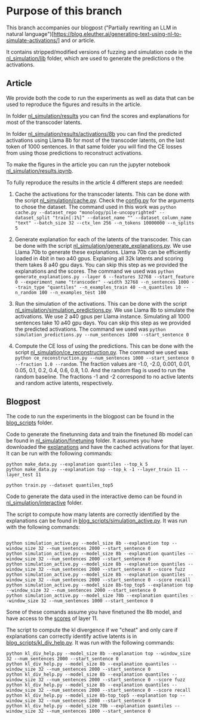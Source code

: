 # Purpose of this branch

This branch accompanies our blogpost ("Partially rewriting an LLM in natural language")[https://blog.eleuther.ai/generating-text-using-nl-to-simulate-activations/] and or article.

It contains stripped/modified versions of fuzzing and simulation code in the [nl_simulation/lib](nl_simulation/lib) folder, which are used to generate the predictions o the activations.

## Article

We provide both the code to run the experiments as well as data that can be used to reproduce the figures and results in the article. 

In folder [nl_simulation/results](nl_simulation/results/) you can find the scores and explanations for most of the transcoder latents.

In folder [nl_simulation/results/activations/8b](nl_simulation/results/activations/8b) you can find the predicted activations using Llama 8b for most of the transcoder latents, on the last token of 1000 sentences. In that same folder you will find the CE losses from using those predictions to reconstruct activations.

To make the figures in the article you can run the jupyter notebook [nl_simulation/results.ipynb](nl_simulation/results.ipynb).

To fully reproduce the results in the article 4 different steps are needed:

1. Cache the activations for the transcoder latents. This can be done with the script [nl_simulation/cache.py](nl_simulation/cache.py). Check the [config.py](sae_auto_interp/config.py) for the arguments to chose the dataset. The command used in this work was `python cache.py --dataset_repo "monology/pile-uncopyrighted" --dataset_split "train[:1%]" --dataset_name "" --dataset_column_name "text" --batch_size 32 --ctx_len 256 --n_tokens 10000000 --n_splits 5`

2. Generate explanation for each of the latents of the transcoder. This can be done with the script [nl_simulation/generate_explanations.py](nl_simulation/generate_explanations.py). We use Llama 70b to generate these explanations. Llama 70b can be efficiently loaded in 4bit in two a40 gpus. Explaning all 32k latents and scoring them takes 8 a40 gpu days. You can skip this step as we provided the explanations and the scores. The command we used was `python generate_explanations.py --layer 6 --features 32768 --start_feature 0 --experiment_name "transcoder" --width 32768 --n_sentences 1000 --train_type "quantiles" --n_examples_train 40 --n_quantiles 10 --n_random 100 --n_examples_test 100`

3. Run the simulation of the activations. This can be done with the script [nl_simulation/simulation_predictions.py](nl_simulation/simulation_predictions.py). We use Llama 8b to simulate the activations. We use 2 a40 gpus per Llama instance. Simulating all 1000 sentences take 10 a40 gpu days. You can skip this step as we provided the predicted activations. The command we used was `python simulation_predictions.py --num_sentences 1000 --start_sentence 0`

4. Compute the CE loss of using the predictions. This can be done with the script [nl_simulation/ce_reconstruction.py](nl_simulation/ce_reconstruction.py). The command we used was `python ce_reconstruction.py --num_sentences 1000 --start_sentence 0 --fraction 1.0 --random`. The fraction values are -1.0, -2.0, 0.001, 0.01, 0.05, 0.1, 0.2, 0.4, 0.6, 0.8, 1.0. And the random flag is used to run the random baseline. The fractions -1 and -2 correspond to no active latents and random active latents, respectively.

## Blogpost

The code to run the experiments in the blogpost can be found in the [blog_scripts](blog_scripts) folder.

Code to generate the finetunning data and train the finetuned 8b model can be found in [nl_simulation/finetuning](nl_simulation/finetuning) folder. It assumes you have downloaded the [explanations](https://huggingface.co/datasets/EleutherAI/auto_interp_explanations/blob/main/Gemma/131k/res/model.layers.11_feature.json) and have the cached activations for that layer. 
It can be run with the following commands:
```
python make_data.py --explanation quantiles --top_k 5
python make_data.py --explanation top --top_k -1 --layer_train 11 --layer_test 11

python train.py --dataset quantiles_top5
```

Code to generate the data used in the interactive demo can be found in [nl_simulation/interactive](nl_simulation/interactive) folder.

The script to compute how many latents are correctly identified by the explanations can be found in [blog_scripts/simulation_active.py](blog_scripts/simulation_active.py). It was run with the following commands:
```

python simulation_active.py --model_size 8b --explanation top --window_size 32 --num_sentences 2000 --start_sentence 0 
python simulation_active.py --model_size 8b --explanation quantiles --window_size 32 --num_sentences 2000 --start_sentence 0 
python simulation_active.py --model_size 8b --explanation quantiles --window_size 32 --num_sentences 2000 --start_sentence 0 --score fuzz 
python simulation_active.py --model_size 8b --explanation quantiles --window_size 32 --num_sentences 2000 --start_sentence 0 --score recall 
python simulation_active.py --model_size 8b-top_top5 --explanation top --window_size 32 --num_sentences 2000 --start_sentence 0 
python simulation_active.py --model_size 70b --explanation quantiles --window_size 32 --num_sentences 1000 --start_sentence 0 

```

Some of these comands assume you have finetuned the 8b model, and have access to the [scores](https://huggingface.co/datasets/EleutherAI/auto_interp_explanations/tree/main/scores/gemma/131k/res) of layer 11.


The script to compute the kl divergence if we "cheat" and only care if explanations can correctly identify active latents is in [blog_scripts/kl_div_help.py](blog_scripts/kl_div_help.py). It was run with the following commands:
```
python kl_div_help.py --model_size 8b --explanation top --window_size 32 --num_sentences 2000 --start_sentence 0 
python kl_div_help.py --model_size 8b --explanation quantiles --window_size 32 --num_sentences 2000 --start_sentence 0 
python kl_div_help.py --model_size 8b --explanation quantiles --window_size 32 --num_sentences 2000 --start_sentence 0 --score fuzz 
python kl_div_help.py --model_size 8b --explanation quantiles --window_size 32 --num_sentences 2000 --start_sentence 0 --score recall 
python kl_div_help.py --model_size 8b-top_top5 --explanation top --window_size 32 --num_sentences 2000 --start_sentence 0 
python kl_div_help.py --model_size 70b --explanation quantiles --window_size 32 --num_sentences 1000 --start_sentence 0 

```
